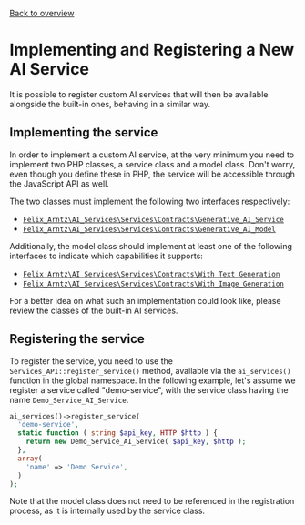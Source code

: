 [Back to overview](./README.md)

# Implementing and Registering a New AI Service

It is possible to register custom AI services that will then be available alongside the built-in ones, behaving in a similar way.

## Implementing the service

In order to implement a custom AI service, at the very minimum you need to implement two PHP classes, a service class and a model class. Don't worry, even though you define these in PHP, the service will be accessible through the JavaScript API as well.

The two classes must implement the following two interfaces respectively:
* [`Felix_Arntz\AI_Services\Services\Contracts\Generative_AI_Service`](../includes/Services/Contracts/Generative_AI_Service.php)
* [`Felix_Arntz\AI_Services\Services\Contracts\Generative_AI_Model`](../includes/Services/Contracts/Generative_AI_Model.php)

Additionally, the model class should implement at least one of the following interfaces to indicate which capabilities it supports:
* [`Felix_Arntz\AI_Services\Services\Contracts\With_Text_Generation`](../includes/Services/Contracts/With_Text_Generation.php)
* [`Felix_Arntz\AI_Services\Services\Contracts\With_Image_Generation`](../includes/Services/Contracts/With_Image_Generation.php)

For a better idea on what such an implementation could look like, please review the classes of the built-in AI services.

## Registering the service

To register the service, you need to use the `Services_API::register_service()` method, available via the `ai_services()` function in the global namespace. In the following example, let's assume we register a service called "demo-service", with the service class having the name `Demo_Service_AI_Service`.

```php
ai_services()->register_service(
  'demo-service',
  static function ( string $api_key, HTTP $http ) {
    return new Demo_Service_AI_Service( $api_key, $http );
  },
  array(
    'name' => 'Demo Service',
  )
);
```

Note that the model class does not need to be referenced in the registration process, as it is internally used by the service class.
